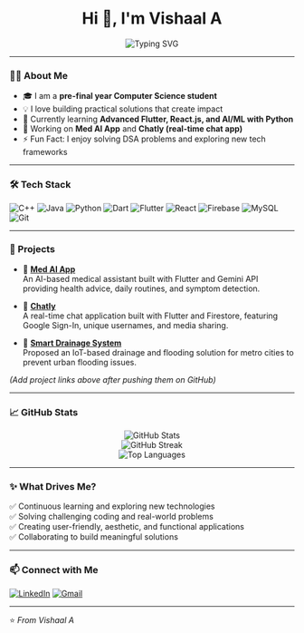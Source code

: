 <h1 align="center">Hi 👋, I'm Vishaal A</h1>

<p align="center">
  <img src="https://readme-typing-svg.demolab.com?font=Fira+Code&pause=1000&center=true&vCenter=true&width=435&lines=Pre-final+year+Computer+Science+student;Flutter+%7C+React.js+%7C+AI-ML+enthusiast;Always+learning+new+technologies!" alt="Typing SVG" />
</p>

---

### 👨‍💻 About Me

- 🎓 I am a **pre-final year Computer Science student**
- 💡 I love building practical solutions that create impact
- 🌱 Currently learning **Advanced Flutter, React.js, and AI/ML with Python**
- 🔭 Working on **Med AI App** and **Chatly (real-time chat app)**
- ⚡ Fun Fact: I enjoy solving DSA problems and exploring new tech frameworks

---

### 🛠️ Tech Stack

![C++](https://img.shields.io/badge/C%2B%2B-00599C?style=for-the-badge&logo=c%2B%2B&logoColor=white)
![Java](https://img.shields.io/badge/Java-ED8B00?style=for-the-badge&logo=java&logoColor=white)
![Python](https://img.shields.io/badge/Python-3776AB?style=for-the-badge&logo=python&logoColor=white)
![Dart](https://img.shields.io/badge/Dart-0175C2?style=for-the-badge&logo=dart&logoColor=white)
![Flutter](https://img.shields.io/badge/Flutter-02569B?style=for-the-badge&logo=flutter&logoColor=white)
![React](https://img.shields.io/badge/React-20232A?style=for-the-badge&logo=react&logoColor=61DAFB)
![Firebase](https://img.shields.io/badge/Firebase-ffca28?style=for-the-badge&logo=firebase&logoColor=black)
![MySQL](https://img.shields.io/badge/MySQL-00000F?style=for-the-badge&logo=mysql&logoColor=white)
![Git](https://img.shields.io/badge/Git-F05032?style=for-the-badge&logo=git&logoColor=white)

---

### 🚀 Projects

- 💊 **[Med AI App](#)**  
  An AI-based medical assistant built with Flutter and Gemini API providing health advice, daily routines, and symptom detection.

- 💬 **[Chatly](#)**  
  A real-time chat application built with Flutter and Firestore, featuring Google Sign-In, unique usernames, and media sharing.

- 🌊 **[Smart Drainage System](#)**  
  Proposed an IoT-based drainage and flooding solution for metro cities to prevent urban flooding issues.

*(Add project links above after pushing them on GitHub)*

---

### 📈 GitHub Stats

<p align="center">
  <img src="https://github-readme-stats.vercel.app/api?username=yourusername&show_icons=true&theme=tokyonight" alt="GitHub Stats" />
  <br/>
  <img src="https://github-readme-streak-stats.herokuapp.com/?user=yourusername&theme=tokyonight" alt="GitHub Streak" />
  <br/>
  <img src="https://github-readme-stats.vercel.app/api/top-langs/?username=yourusername&layout=compact&theme=tokyonight" alt="Top Languages" />
</p>

---

### ✨ What Drives Me?

✅ Continuous learning and exploring new technologies  
✅ Solving challenging coding and real-world problems  
✅ Creating user-friendly, aesthetic, and functional applications  
✅ Collaborating to build meaningful solutions

---

### 📫 Connect with Me

[![LinkedIn](https://img.shields.io/badge/LinkedIn-VISHAAL%20A-blue?style=for-the-badge&logo=linkedin&logoColor=white)](https://www.linkedin.com/in/vishaal-a-8b8127290?lipi=urn%3Ali%3Apage%3Ad_flagship3_profile_view_base_contact_details%3BYDxXOyIxQ4yEpD6wH%2BEqfw%3D%3D)
[![Gmail](https://img.shields.io/badge/Gmail-vishaala591%40gmail.com-D14836?style=for-the-badge&logo=gmail&logoColor=white)](mailto:vishaala591@gmail.com)

---

⭐️ *From Vishaal A*
